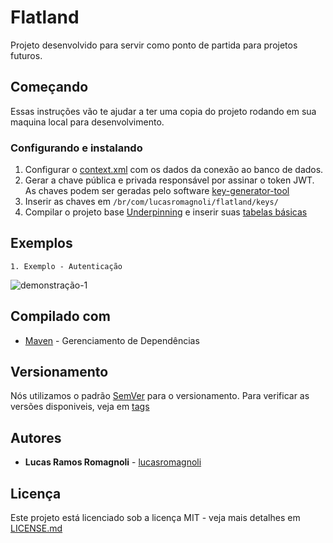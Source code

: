 # Flatland

Projeto desenvolvido para servir como ponto de partida para projetos futuros.

## Começando

Essas instruções vão te ajudar a ter uma copia do projeto rodando em sua maquina local para desenvolvimento.

### Configurando e instalando

1. Configurar o [context.xml](https://github.com/lucasromagnoli/flatland/blob/master/flatland-web/src/main/webapp/WEB-INF/web.xml) com os dados da conexão ao banco de dados.
1. Gerar a chave pública e privada responsável por assinar o token JWT. As chaves podem ser geradas pelo software [key-generator-tool](https://github.com/lucasromagnoli/key-generator/releases/tag/V1.0.0)
1. Inserir as chaves em `/br/com/lucasromagnoli/flatland/keys/`
1. Compilar o projeto base [Underpinning](https://github.com/lucasromagnoli/underpinning) e inserir suas [tabelas básicas](https://github.com/lucasromagnoli/underpinning/blob/master/underpinning-web/src/main/resources/sql/underpinning.sql)


## Exemplos
```
1. Exemplo - Autenticação
```
![demonstração-1](https://i.ibb.co/9rGTL79/demo1.png)

## Compilado com

* [Maven](https://maven.apache.org/) - Gerenciamento de Dependências

## Versionamento

Nós utilizamos o padrão [SemVer](http://semver.org/) para o versionamento. Para verificar as versões disponiveis, veja em [tags](https://github.com/lucasromagnoli/flatland/tags)

## Autores

* **Lucas Ramos Romagnoli** - [lucasromagnoli](https://github.com/lucasromagnoli)

## Licença

Este projeto está licenciado sob a licença MIT - veja mais detalhes em [LICENSE.md](LICENSE.md)
